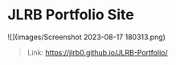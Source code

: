 # JLRB Portfolio Site
 
 ![](images/Screenshot 2023-08-17 180313.png)

 > Link: https://jlrb0.github.io/JLRB-Portfolio/
